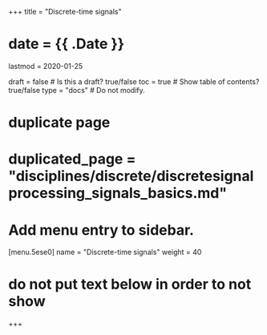 +++
title = "Discrete-time signals"

# date = {{ .Date }}
lastmod = 2020-01-25

draft = false  # Is this a draft? true/false
toc = true  # Show table of contents? true/false
type = "docs"  # Do not modify.

# duplicate page
# duplicated_page = "disciplines/discrete/discretesignalprocessing_signals_basics.md"

# Add menu entry to sidebar.
[menu.5ese0]
name = "Discrete-time signals"
weight = 40

# do not put text below in order to not show
+++
